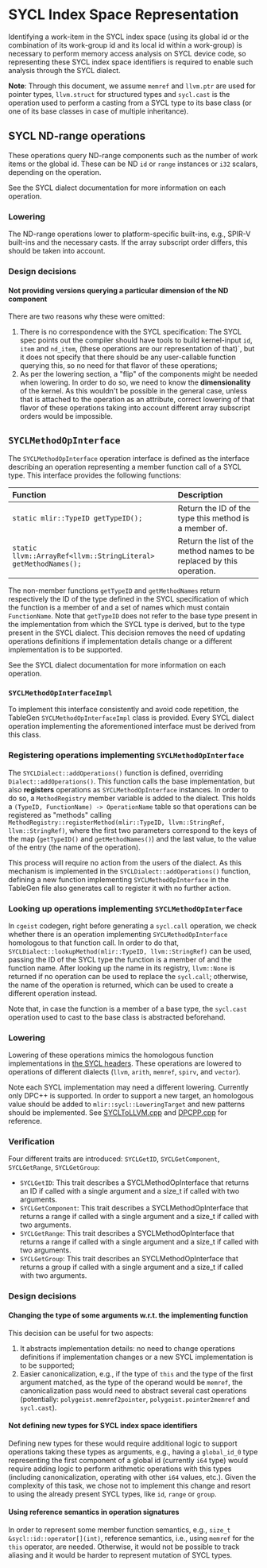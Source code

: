 # SYCL Index Space Representation

Identifying a work-item in the SYCL index space (using its global id or the
combination of its work-group id and its local id within a work-group) is
necessary to perform memory access analysis on SYCL device code, so representing
these SYCL index space identifiers is required to enable such analysis through
the SYCL dialect.

**Note**: Through this document, we assume `memref` and `llvm.ptr` are used for
pointer types, `llvm.struct` for structured types and `sycl.cast` is the
operation used to perform a casting from a SYCL type to its base class (or one
of its base classes in case of multiple inheritance).

## SYCL ND-range operations

These operations query ND-range components such as the number of work items or
the global id. These can be ND `id` or `range` instances or `i32` scalars,
depending on the operation.

See the SYCL dialect documentation for more information on each operation.

### Lowering

The ND-range operations lower to platform-specific built-ins, e.g., SPIR-V
built-ins and the necessary casts. If the array subscript order differs, this
should be taken into account.

### Design decisions

#### Not providing versions querying a particular dimension of the ND component

There are two reasons why these were omitted:

1. There is no correspondence with the SYCL specification: The SYCL spec points
   out the compiler should have tools to build kernel-input `id`, `item` and
   `nd_item`, (these operations are our representation of that)`, but it does
   not specify that there should be any user-callable function querying this, so
   no need for that flavor of these operations;
2. As per the lowering section, a "flip" of the components might be needed when
   lowering. In order to do so, we need to know the **dimensionality** of the
   kernel. As this wouldn't be possible in the general case, unless that is
   attached to the operation as an attribute, correct lowering of that flavor of
   these operations taking into account different array subscript orders would
   be impossible.

## `SYCLMethodOpInterface`

The `SYCLMethodOpInterface` operation interface is defined as the interface
describing an operation representing a member function call of a SYCL type. This
interface provides the following functions:

| Function                                                       | Description                                                           |
|:---------------------------------------------------------------|:----------------------------------------------------------------------|
| `static mlir::TypeID getTypeID();`                             | Return the ID of the type this method is a member of.                 |
| `static llvm::ArrayRef<llvm::StringLiteral> getMethodNames();` | Return the list of the method names to be replaced by this operation. |

The non-member functions `getTypeID` and `getMethodNames` return respectively
the ID of the type defined in the SYCL specification of which the function is a
member of and a set of names which must contain `FunctionName`. Note that
`getTypeID` does not refer to the base type present in the implementation from
which the SYCL type is derived, but to the type present in the SYCL
dialect. This decision removes the need of updating operations definitions if
implementation details change or a different implementation is to be supported.

See the SYCL dialect documentation for more information on each operation.

### `SYCLMethodOpInterfaceImpl`

To implement this interface consistently and avoid code repetition, the TableGen
`SYCLMethodOpInterfaceImpl` class is provided. Every SYCL dialect operation
implementing the aforementioned interface must be derived from this class.

### Registering operations implementing `SYCLMethodOpInterface`

The `SYCLDialect::addOperations()` function is defined, overriding
`Dialect::addOperations()`. This function calls the base implementation, but
also **registers** operations as `SYCLMethodOpInterface` instances. In order to
do so, a `MethodRegistry` member variable is added to the dialect. This holds a
`(TypeID, FunctionName) -> OperationName` table so that operations can be
registered as "methods" calling `MethodRegistry::registerMethod(mlir::TypeID,
llvm::StringRef, llvm::StringRef)`, where the first two parameters correspond to
the keys of the map (`getTypeID()` and `getMethodNames()`) and the last value,
to the value of the entry (the name of the operation).

This process will require no action from the users of the dialect. As this
mechanism is implemented in the `SYCLDialect::addOperations()` function,
defining a new function implementing `SYCLMethodOpInterface` in the TableGen
file also generates call to register it with no further action.

### Looking up operations implementing `SYCLMethodOpInterface`

In `cgeist` codegen, right before generating a `sycl.call` operation, we check
whether there is an operation implementing `SYCLMethodOpInterface` homologous to
that function call. In order to do that,
`SYCLDialect::lookupMethod(mlir::TypeID, llvm::StringRef)` can be used, passing
the ID of the SYCL type the function is a member of and the function name. After
looking up the name in its registry, `llvm::None` is returned if no operation
can be used to replace the `sycl.call`; otherwise, the name of the operation is
returned, which can be used to create a different operation instead.

Note that, in case the function is a member of a base type, the `sycl.cast`
operation used to cast to the base class is abstracted beforehand.

### Lowering

Lowering of these operations mimics the homologous function implementations in
[the SYCL headers](../../../sycl/include). These operations are lowered to
operations of different dialects (`llvm`, `arith`, `memref`, `spirv`, and
`vector`).

Note each SYCL implementation may need a different lowering. Currently only
DPC++ is supported. In order to support a new target, an homologous value should
be added to `mlir::sycl::LoweringTarget` and new patterns should be
implemented. See
[SYCLToLLVM.cpp](../../lib/Conversion/SYCLToLLVM/SYCLToLLVM.cpp) and
[DPCPP.cpp](../../lib/Conversion/SYCLToLLVM/DPCPP.cpp) for reference.

### Verification

Four different traits are introduced: `SYCLGetID`, `SYCLGetComponent`,
`SYCLGetRange`, `SYCLGetGroup`:

- `SYCLGetID`: This trait describes a SYCLMethodOpInterface that returns an ID
  if called with a single argument and a size_t if called with two arguments.
- `SYCLGetComponent`: This trait describes a SYCLMethodOpInterface that returns
  a range if called with a single argument and a size_t if called with two
  arguments.
- `SYCLGetRange`: This trait describes a SYCLMethodOpInterface that returns a
  range if called with a single argument and a size_t if called with two
  arguments.
- `SYCLGetGroup`: This trait describes an SYCLMethodOpInterface that returns a
  group if called with a single argument and a size_t if called with two
  arguments.

### Design decisions

#### Changing the type of some arguments w.r.t. the implementing function

This decision can be useful for two aspects:

1. It abstracts implementation details: no need to change operations definitions
   if implementation changes or a new SYCL implementation is to be supported;
2. Easier canonicalization, e.g., if the type of `this` and the type of the
   first argument matched, as the type of the operand would be `memref`, the
   canonicalization pass would need to abstract several cast operations
   (potentially: `polygeist.memref2pointer`, `polygeist.pointer2memref` and
   `sycl.cast`).

#### Not defining new types for SYCL index space identifiers

Defining new types for these would require additional logic to support
operations taking these types as arguments, e.g., having a `global_id_0` type
representing the first component of a global id (currently `i64` type) would
require adding logic to perform arithmetic operations with this types (including
canonicalization, operating with other `i64` values, etc.). Given the complexity
of this task, we chose not to implement this change and resort to using the
already present SYCL types, like `id`, `range` or `group`.

#### Using reference semantics in operation signatures

In order to represent some member function semantics, e.g., `size_t
&sycl::id::operator[](int)`, reference semantics, i.e., using `memref` for the
`this` operator, are needed. Otherwise, it would not be possible to track
aliasing and it would be harder to represent mutation of SYCL types.
